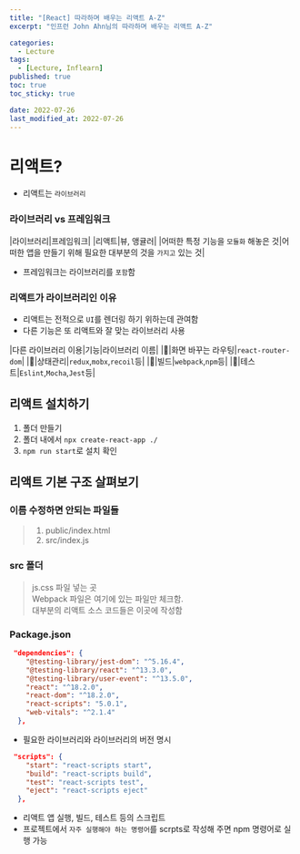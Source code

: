```yaml
---
title: "[React] 따라하며 배우는 리액트 A-Z"
excerpt: "인프런 John Ahn님의 따라하며 배우는 리액트 A-Z"

categories:
  - Lecture
tags:
  - [Lecture, Inflearn]
published: true
toc: true
toc_sticky: true

date: 2022-07-26
last_modified_at: 2022-07-26
---
```


# 리액트?

- 리액트는 `라이브러리`

### 라이브러리 vs 프레임워크

|라이브러리|프레임워크|
|리액트|뷰, 앵귤러|
|어떠한 특정 기능을 `모듈화` 해놓은 것|어떠한 앱을 만들기 위해 필요한 대부분의 것을 `가지고` 있는 것|

- 프레임워크는 라이브러리를 `포함`함

### 리액트가 라이브러리인 이유

- 리액트는 전적으로 `UI`를 렌더링 하기 위하는데 관여함
- 다른 기능은 또 리액트와 잘 맞는 라이브러리 사용

|다른 라이브러리 이용|기능|라이브러리 이름|
|📌|화면 바꾸는 라우팅|`react-router-dom`|
|📌|상태관리|`redux`,`mobx`,`recoil`등|
|📌|빌드|`webpack`,`npm`등|
|📌|테스트|`Eslint`,`Mocha`,`Jest`등|

## 리액트 설치하기

1. 폴더 만들기
2. 폴더 내에서 `npx create-react-app ./`
3. `npm run start`로 설치 확인

## 리액트 기본 구조 살펴보기

### 이름 수정하면 안되는 파일들

> 1. public/index.html
> 2. src/index.js

### src 폴더

> js.css 파일 넣는 곳<br>
> Webpack 파일은 여기에 있는 파일만 체크함.<br>
> 대부분의 리액트 소스 코드들은 이곳에 작성함

### Package.json

```json
 "dependencies": {
    "@testing-library/jest-dom": "^5.16.4",
    "@testing-library/react": "^13.3.0",
    "@testing-library/user-event": "^13.5.0",
    "react": "^18.2.0",
    "react-dom": "^18.2.0",
    "react-scripts": "5.0.1",
    "web-vitals": "^2.1.4"
  },
```

- 필요한 라이브러리와 라이브러리의 버전 명시

```json
 "scripts": {
    "start": "react-scripts start",
    "build": "react-scripts build",
    "test": "react-scripts test",
    "eject": "react-scripts eject"
  },
```

- 리액트 앱 실행, 빌드, 테스트 등의 스크립트
- 프로젝트에서 `자주 실행해야 하는 명령어`를 scrpts로 작성해 주면 npm 명령어로 실행 가능

